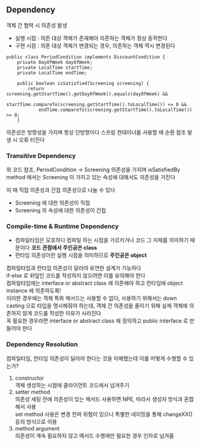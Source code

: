 ## Dependency
객체 간 협력 시 의존성 발생<br>
- 실행 시점 : 의존 대상 객체가 존재해야 의존하는 객체가 정상 동작한다  
- 구현 시점 : 의존 대상 객체가 변경되는 경우, 의존하는 객체 역시 변경된다

~~~
public class PeriodCondition implements DiscountCondition {
    private DayOfWeek dayOfWeek;
    private LocalTime startTime;
    private LocalTime endTime;
    
    public boolean isSatisfied(Screening screening) {
        return screening.getStartTime().getDayOfWeek().equals(dayOfWeek) &&
            startTime.compareTo(screening.getStartTime().toLocalTime()) <= 0 &&
            endTime.compareTo(screening.getStartTime().toLocalTime()) >= 0;
    }
~~~

의존성은 방향성을 가지며 항상 단방향이다 스프링 컨테이너를 사용할 때 순환 참조 발생 시 오류 터진다

### Transitive Dependency
위 코드 참조, PeriodCondition -> Screening 의존성을 가지며 isSatisfiedBy method 에서는 Screening 이 가지고 있는 속성에 대해서도 의존성을 가진다<br>

이 때 직접 의존성과 간접 의존성으로 나눌 수 있다 
- Screening 에 대한 의존성이 직접
- Screening 의 속성에 대한 의존성이 간접

### Compile-time & Runtime Dependency
- 컴파일타임은 모호하다 컴파일 하는 시점을 가르키거나 코드 그 자체를 의미하기 때문이다
__코드 관점에서 주인공은 class__
- 런타임 의존성이란 실행 시점을 의미하므로 __주인공은 object__

컴파일타임과 런타임 의존성이 달라야 유연한 설계가 가능하다<br>
if-else 로 뒤덮인 코드를 작성하지 않으려면 이를 유의해야 한다<br>
컴파일타임에는 interface or abstract class 에 의존해야 하고 런타임에 object instance 에 의존하도록!<br>
이러한 경우에는 객체 특화 메서드는 사용할 수 없다, 사용하기 위해서는 down casting 으로 타입을 명시해줘야 하는데, 객체 간 의존성을 줄이기 위해 실제 객체에 의존하지 않게 코드를 작성한 이유가 사라진다<br>
꼭 필요한 경우라면 interface or abstract class 에 정의하고 public interface 로 만들어야 한다

### Dependency Resolution
컴파일타임, 런타임 의존성이 달라야 한다는 것을 이해했는데 이를 어떻게 수행할 수 있는가?
1. constructor<br>
객체 생성하는 시점에 클라이언트 코드에서 넘겨주기
2. setter method<br>
의존성 세팅 전에 의존성이 있는 메서드 사용하면 NPE, 따라서 생성자 방식과 혼합해서 사용<br>
set method 사용은 변경 전파 위험이 있으니 특별한 네이밍을 통해 changeXX() 등의 방식으로 이용
3. method argument<br>
의존성이 계속 필요하지 않고 메서드 수행에만 필요한 경우 인자로 넘겨줌

